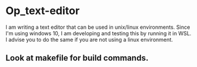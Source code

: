 # Op_text-editor
<!-- ## Build using: cc file_name.c -o file
    ## Run using:  ./file_name  
    ## Check the output: echo $?  -->

I am writing a text editor that can be used in unix/linux environments. Since I'm using windows 10, I am developing and testing this by running it in WSL. I advise you to do the same if you are not using a linux environment.

## Look at makefile for build commands.
